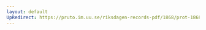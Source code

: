 ```yaml
---
layout: default
UpRedirect: https://pruto.im.uu.se/riksdagen-records-pdf/1868/prot-1868--ak--120.pdf
---
```

